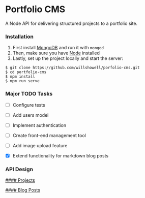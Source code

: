# Portfolio CMS

A Node API for delivering structured projects to a portfolio site.


### Installation

1. First install [MongoDB](https://www.mongodb.org/) and run it with `mongod`
2. Then, make sure you have [Node](https://nodejs.org) installed
3. Lastly, set up the project locally and start the server:

```
$ git clone https://github.com/willshowell/porfolio-cms.git
$ cd portfolio-cms
$ npm install
$ npm run serve
```

### Major TODO Tasks
* [ ] Configure tests
* [ ] Add users model
* [ ] Implement authentication
* [ ] Create front-end management tool
* [ ] Add image upload feature
* [X] Extend functionality for markdown blog posts
 

### API Design

[#### Projects](./docs/api_projects.md)

[#### Blog Posts](./docs/api_blogposts.md)



